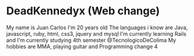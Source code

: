 # DeadKennedyx (Web change)
My name is Juan Carlos
I'm 20 years old
The languages i know are Java, javascript, ruby, html, css3, jquery and mysql
I'm currently learning Rails and I'm currently studying 4th semester @TecnologicoDeColima
My hobbies are MMA, playing guitar and Programming
change 4
